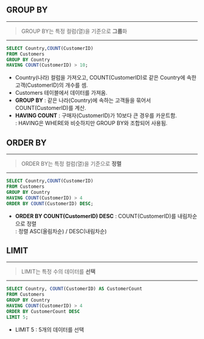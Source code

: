 ## GROUP BY
---
> GROUP BY는 특정 컬럼(열)을 기준으로 **그룹**화
---

```sql
SELECT Country,COUNT(CustomerID) 
FROM Customers 
GROUP BY Country 
HAVING COUNT(CustomerID) > 10;
```
  - Country(나라) 컬럼을 가져오고, COUNT(CustomerID)로 같은 Country에 속한 고객(CustomerID)의 개수를 셈.
  - Customers 테이블에서 데이터를 가져옴. 
  - **GROUP BY** : 같은 나라(Country)에 속하는 고객들을 묶어서 COUNT(CustomerID)를 계산.
  - **HAVING COUNT** : 구매자(CustomerID)가 10보다 큰 경우를 카운트함.  
    : HAVING은 WHERE와 비슷하지만 GROUP BY와 조합되어 사용됨. 


## ORDER BY
---
> ORDER BY는 특정 컬럼(열)을 기준으로 **정렬**
---

```sql
SELECT Country,COUNT(CustomerID)
FROM Customers 
GROUP BY Country 
HAVING COUNT(CustomerID) > 4 
ORDER BY COUNT(CustomerID) DESC;
```
  - **ORDER BY COUNT(CustomerID) DESC** : COUNT(CustomerID)를 내림차순으로 정렬   
    : 정렬 ASC(올림차순) / DESC(내림차순)

## LIMIT
---
> LIMIT는 특정 수의 데이터를 **선택**
---

```sql
SELECT Country, COUNT(CustomerID) AS CustomerCount
FROM Customers 
GROUP BY Country 
HAVING COUNT(CustomerID) > 4 
ORDER BY CustomerCount DESC
LIMIT 5;
```
  - LIMIT 5 : 5개의 데이터를 선택

